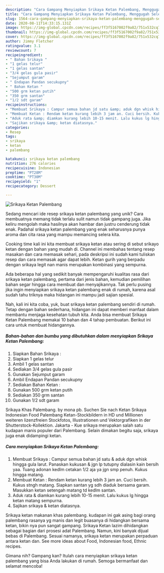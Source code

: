 ```yaml
---
description: "Cara Gampang Menyiapkan Srikaya Ketan Palembang, Menggugah Selera"
title: "Cara Gampang Menyiapkan Srikaya Ketan Palembang, Menggugah Selera"
slug: 1564-cara-gampang-menyiapkan-srikaya-ketan-palembang-menggugah-selera
date: 2020-08-11T14:33:15.131Z
image: https://img-global.cpcdn.com/recipes/ff3f5167002f9a82/751x532cq70/srikaya-ketan-palembang-foto-resep-utama.jpg
thumbnail: https://img-global.cpcdn.com/recipes/ff3f5167002f9a82/751x532cq70/srikaya-ketan-palembang-foto-resep-utama.jpg
cover: https://img-global.cpcdn.com/recipes/ff3f5167002f9a82/751x532cq70/srikaya-ketan-palembang-foto-resep-utama.jpg
author: Jimmy Fletcher
ratingvalue: 3.1
reviewcount: 7
recipeingredient:
- " Bahan Srikaya "
- "1 gelas telur"
- "1 gelas santan"
- "3/4 gelas gula pasir"
- "Sejumput garam"
- " Endapan Pandan secukupny"
- " Bahan Ketan "
- "500 grm ketan putih"
- "350 grm santan"
- "1/2 sdt garam"
recipeinstructions:
- "Membuat Srikaya : Campur semua bahan jd satu &amp; aduk dgn whisk hingga gula larut. Panaskan kukusan &amp; jgn lp tutupny dialasin kain bersih yaa. Tuang adonan kedlm cetakan 1/2 aja ya jgn smp penuh. Kukus hingga matang."
- "Membuat Ketan : Rendam ketan kurang lebih 3 jam an. Cuci bersih. Kukus stngh matang. Siapkan santan yg sdh diaduk bersama garam. Masukkan ketan setengah matang td kedlm santan."
- "Aduk rata &amp; diamkan kurang lebih 10-15 menit. Lalu kukus lg hingga ketan matang sempurna."
- "Sajikan srikaya &amp; ketan diatasnya."
categories:
- Resep
tags:
- srikaya
- ketan
- palembang

katakunci: srikaya ketan palembang 
nutrition: 276 calories
recipecuisine: Indonesian
preptime: "PT28M"
cooktime: "PT30M"
recipeyield: "1"
recipecategory: Dessert

---
```



![Srikaya Ketan Palembang](https://img-global.cpcdn.com/recipes/ff3f5167002f9a82/751x532cq70/srikaya-ketan-palembang-foto-resep-utama.jpg)

Sedang mencari ide resep srikaya ketan palembang yang unik? Cara membuatnya memang tidak terlalu sulit namun tidak gampang juga. Jika keliru mengolah maka hasilnya akan hambar dan justru cenderung tidak enak. Padahal srikaya ketan palembang yang enak seharusnya punya aroma dan cita rasa yang mampu memancing selera kita.

Cooking time kali ini kita membuat srikaya ketan atau sering di sebut srikayo ketan dengan bahan yang mudah di. Channel ini membahas tentang resep masakan dan cara memasak sehari, pada deskripsi ini sudah kami tuliskan resep dan cara memasak agar dapat lebih. Ketan gurih yang berpadu dengan srikaya legit nan manis merupakan kombinasi yang sempurna.

Ada beberapa hal yang sedikit banyak mempengaruhi kualitas rasa dari srikaya ketan palembang, pertama dari jenis bahan, kemudian pemilihan bahan segar hingga cara membuat dan menyajikannya. Tak perlu pusing jika ingin menyiapkan srikaya ketan palembang enak di rumah, karena asal sudah tahu triknya maka hidangan ini mampu jadi sajian spesial.


Nah, kali ini kita coba, yuk, buat srikaya ketan palembang sendiri di rumah. Tetap dengan bahan sederhana, hidangan ini dapat memberi manfaat dalam membantu menjaga kesehatan tubuh kita. Anda bisa membuat Srikaya Ketan Palembang memakai 10 bahan dan 4 tahap pembuatan. Berikut ini cara untuk membuat hidangannya.

<!--inarticleads1-->

##### Bahan-bahan dan bumbu yang dibutuhkan dalam menyiapkan Srikaya Ketan Palembang:

1. Siapkan  Bahan Srikaya :
1. Siapkan 1 gelas telur
1. Ambil 1 gelas santan
1. Sediakan 3/4 gelas gula pasir
1. Gunakan Sejumput garam
1. Ambil  Endapan Pandan secukupny
1. Sediakan  Bahan Ketan :
1. Gunakan 500 grm ketan putih
1. Sediakan 350 grm santan
1. Gunakan 1/2 sdt garam


Srikaya Khas Palembang. by mona pb. Suchen Sie nach Ketan Srikaya Indonesian Food Palembang Ketan-Stockbildern in HD und Millionen weiteren lizenzfreien Stockfotos, Illustrationen und Vektorgrafiken in der Shutterstock-Kollektion. Jakarta - Kue srikaya merupakan salah satu kudapan manis populer dari Palembang. Selain dimakan begitu saja, srikaya juga enak didampingi ketan. 

<!--inarticleads2-->

##### Cara menyiapkan Srikaya Ketan Palembang:

1. Membuat Srikaya : Campur semua bahan jd satu &amp; aduk dgn whisk hingga gula larut. Panaskan kukusan &amp; jgn lp tutupny dialasin kain bersih yaa. Tuang adonan kedlm cetakan 1/2 aja ya jgn smp penuh. Kukus hingga matang.
1. Membuat Ketan : Rendam ketan kurang lebih 3 jam an. Cuci bersih. Kukus stngh matang. Siapkan santan yg sdh diaduk bersama garam. Masukkan ketan setengah matang td kedlm santan.
1. Aduk rata &amp; diamkan kurang lebih 10-15 menit. Lalu kukus lg hingga ketan matang sempurna.
1. Sajikan srikaya &amp; ketan diatasnya.


Srikaya ketan makanan khas palembang. kudapan ini gak asing bagi orang palembang rasanya yg manis dan legit buasanya di hidangkan bersama ketan, bikin nya pun sangat gampang. Srikaya Ketan lazim dihidangkan sebagai bagian dari prosesi adat Palembang. Namun, kini banyak dijual bebas di Palembang. Sesuai namanya, srikaya ketan merupakan perpaduan antara ketan dan. See more ideas about Food, Indonesian food, Ethnic recipes. 

Gimana nih? Gampang kan? Itulah cara menyiapkan srikaya ketan palembang yang bisa Anda lakukan di rumah. Semoga bermanfaat dan selamat mencoba!
